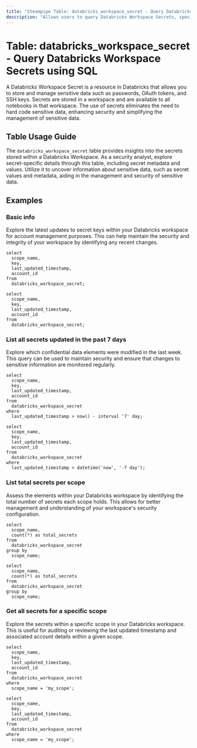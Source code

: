 ```yaml
---
title: "Steampipe Table: databricks_workspace_secret - Query Databricks Workspace Secrets using SQL"
description: "Allows users to query Databricks Workspace Secrets, specifically providing insights into the secret metadata and values, aiding in the management and security of sensitive data."
---
```


# Table: databricks_workspace_secret - Query Databricks Workspace Secrets using SQL

A Databricks Workspace Secret is a resource in Databricks that allows you to store and manage sensitive data such as passwords, OAuth tokens, and SSH keys. Secrets are stored in a workspace and are available to all notebooks in that workspace. The use of secrets eliminates the need to hard code sensitive data, enhancing security and simplifying the management of sensitive data.

## Table Usage Guide

The `databricks_workspace_secret` table provides insights into the secrets stored within a Databricks Workspace. As a security analyst, explore secret-specific details through this table, including secret metadata and values. Utilize it to uncover information about sensitive data, such as secret values and metadata, aiding in the management and security of sensitive data.

## Examples

### Basic info
Explore the latest updates to secret keys within your Databricks workspace for account management purposes. This can help maintain the security and integrity of your workspace by identifying any recent changes.

```sql+postgres
select
  scope_name,
  key,
  last_updated_timestamp,
  account_id
from
  databricks_workspace_secret;
```

```sql+sqlite
select
  scope_name,
  key,
  last_updated_timestamp,
  account_id
from
  databricks_workspace_secret;
```

### List all secrets updated in the past 7 days
Explore which confidential data elements were modified in the last week. This query can be used to maintain security and ensure that changes to sensitive information are monitored regularly.

```sql+postgres
select
  scope_name,
  key,
  last_updated_timestamp,
  account_id
from
  databricks_workspace_secret
where
  last_updated_timestamp > now() - interval '7' day;
```

```sql+sqlite
select
  scope_name,
  key,
  last_updated_timestamp,
  account_id
from
  databricks_workspace_secret
where
  last_updated_timestamp > datetime('now', '-7 day');
```

### List total secrets per scope
Assess the elements within your Databricks workspace by identifying the total number of secrets each scope holds. This allows for better management and understanding of your workspace's security configuration.

```sql+postgres
select
  scope_name,
  count(*) as total_secrets
from
  databricks_workspace_secret
group by
  scope_name;
```

```sql+sqlite
select
  scope_name,
  count(*) as total_secrets
from
  databricks_workspace_secret
group by
  scope_name;
```

### Get all secrets for a specific scope
Explore the secrets within a specific scope in your Databricks workspace. This is useful for auditing or reviewing the last updated timestamp and associated account details within a given scope.

```sql+postgres
select
  scope_name,
  key,
  last_updated_timestamp,
  account_id
from
  databricks_workspace_secret
where
  scope_name = 'my_scope';
```

```sql+sqlite
select
  scope_name,
  key,
  last_updated_timestamp,
  account_id
from
  databricks_workspace_secret
where
  scope_name = 'my_scope';
```